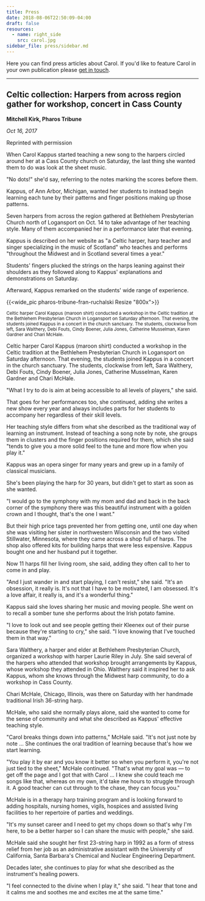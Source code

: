 ```yaml
---
title: Press
date: 2018-08-06T22:50:09-04:00
draft: false
resources:
  - name: right_side
    src: carol.jpg
sidebar_file: press/sidebar.md
---
```


<p class="lead"> Here you can find press articles about Carol. If you'd like to feature Carol in your own publication please <a href="/contact">get in touch</a>.</p>

---

## Celtic collection: Harpers from across region gather for workshop, concert in Cass County
**Mitchell Kirk, Pharos Tribune**

_Oct 16, 2017_

Reprinted with permission

When Carol Kappus started teaching a new song to the harpers circled around her at a Cass County church on Saturday, the last thing she wanted them to do was look at the sheet music.

"No dots!" she'd say, referring to the notes marking the scores before them.

Kappus, of Ann Arbor, Michigan, wanted her students to instead begin learning each tune by their patterns and finger positions making up those patterns.

Seven harpers from across the region gathered at Bethlehem Presbyterian Church north of Logansport on Oct. 14 to take advantage of her teaching style. Many of them accompanied her in a performance later that evening.

Kappus is described on her website as "a Celtic harper, harp teacher and singer specializing in the music of Scotland" who teaches and performs "throughout the Midwest and in Scotland several times a year."

Students' fingers plucked the strings on the harps leaning against their shoulders as they followed along to Kappus' explanations and demonstrations on Saturday.

Afterward, Kappus remarked on the students' wide range of experience.

{{<wide_pic pharos-tribune-fran-ruchalski Resize "800x">}}

<small>Celtic harper Carol Kappus (maroon shirt) conducted a workshop in the Celtic tradition at the Bethlehem Presbyterian Church in Logansport on Saturday afternoon. That evening, the students joined Kappus in a concert in the church sanctuary. The students, clockwise from left, Sara Walthery, Debi Fouts, Cindy Boener, Julia Jones, Catherine Musselman, Karen Gardner and Chari McHale.</small>

Celtic harper Carol Kappus (maroon shirt) conducted a workshop in the Celtic tradition at the Bethlehem Presbyterian Church in Logansport on Saturday afternoon. That evening, the students joined Kappus in a concert in the church sanctuary. The students, clockwise from left, Sara Walthery, Debi Fouts, Cindy Boener, Julia Jones, Catherine Musselman, Karen Gardner and Chari McHale.

"What I try to do is aim at being accessible to all levels of players," she said.

That goes for her performances too, she continued, adding she writes a new show every year and always includes parts for her students to accompany her regardless of their skill levels.

Her teaching style differs from what she described as the traditional way of learning an instrument. Instead of teaching a song note by note, she groups them in clusters and the finger positions required for them, which she said "tends to give you a more solid feel to the tune and more flow when you play it."

Kappus was an opera singer for many years and grew up in a family of classical musicians.

She's been playing the harp for 30 years, but didn't get to start as soon as she wanted.

"I would go to the symphony with my mom and dad and back in the back corner of the symphony there was this beautiful instrument with a golden crown and I thought, that's the one I want."

But their high price tags prevented her from getting one, until one day when she was visiting her sister in northwestern Wisconsin and the two visited Stillwater, Minnesota, where they came across a shop full of harps. The shop also offered kits for building harps that were less expensive. Kappus bought one and her husband put it together.

Now 11 harps fill her living room, she said, adding they often call to her to come in and play.

"And I just wander in and start playing, I can't resist," she said. "It's an obsession, it really is. It's not that I have to be motivated, I am obsessed. It's a love affair, it really is, and it's a wonderful thing."

Kappus said she loves sharing her music and moving people. She went on to recall a somber tune she performs about the Irish potato famine.

"I love to look out and see people getting their Kleenex out of their purse because they're starting to cry," she said. "I love knowing that I've touched them in that way."

Sara Walthery, a harper and elder at Bethlehem Presbyterian Church, organized a workshop with harper Laurie Riley in July. She said several of the harpers who attended that workshop brought arrangements by Kappus, whose workshop they attended in Ohio. Walthery said it inspired her to ask Kappus, whom she knows through the Midwest harp community, to do a workshop in Cass County.

Chari McHale, Chicago, Illinois, was there on Saturday with her handmade traditional Irish 36-string harp.

McHale, who said she normally plays alone, said she wanted to come for the sense of community and what she described as Kappus' effective teaching style.

"Carol breaks things down into patterns," McHale said. "It's not just note by note ... She continues the oral tradition of learning because that's how we start learning.

"You play it by ear and you know it better so when you perform it, you're not just tied to the sheet," McHale continued. "That's what my goal was — to get off the page and I got that with Carol ... I knew she could teach me songs like that, whereas on my own, it'd take me hours to struggle through it. A good teacher can cut through to the chase, they can focus you."

McHale is in a therapy harp training program and is looking forward to adding hospitals, nursing homes, vigils, hospices and assisted living facilities to her repertoire of parties and weddings.

"It's my sunset career and I need to get my chops down so that's why I'm here, to be a better harper so I can share the music with people," she said.

McHale said she sought her first 23-string harp in 1992 as a form of stress relief from her job as an administrative assistant with the University of California, Santa Barbara's Chemical and Nuclear Engineering Department.

Decades later, she continues to play for what she described as the instrument's healing powers.

"I feel connected to the divine when I play it," she said. "I hear that tone and it calms me and soothes me and excites me at the same time."
